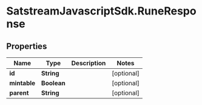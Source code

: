 # SatstreamJavascriptSdk.RuneResponse

## Properties
Name | Type | Description | Notes
------------ | ------------- | ------------- | -------------
**id** | **String** |  | [optional] 
**mintable** | **Boolean** |  | [optional] 
**parent** | **String** |  | [optional] 
